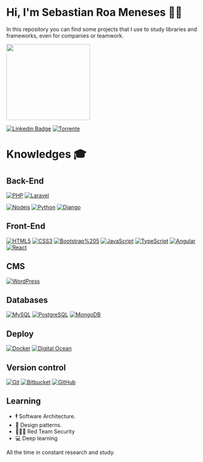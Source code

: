 # Hi, I'm Sebastian Roa Meneses 🧔🏻

In this repository you can find some projects that I use to study libraries and frameworks, even for companies or teamwork.

 <img src="https://i.pinimg.com/originals/cf/6f/cf/cf6fcf14be2cd01dd4923b36445ca632.gif" width="220" height="200px" />

[![Linkedin Badge](https://img.shields.io/badge/-Sebastian%20Roa%20Meneses-blue?style=flat-square&logo=Linkedin&logoColor=white&link=https://www.linkedin.com/in/serome111/)](https://www.linkedin.com/in/serome111/)
[![Torrente](https://img.shields.io/twitter/url?label=TorrenteSoftware&logo=Telegraph&logoColor=blue&style=social&url=https%3A%2F%2Fgithub.com%2Ftorrentesofware)](https://github.com/torrentesofware/)


# Knowledges :mortar_board:
## Back-End
[![PHP](https://img.shields.io/badge/-PHP-777BB4?style=flat-square&logo=php&logoColor=white&link=https://github.com/serome111/)](https://github.com/serome111/)
[![Laravel](https://img.shields.io/badge/-Laravel-FF2D20?style=flat-square&logo=laravel&logoColor=white&link=https://github.com/serome111/)](https://github.com/serome111/)

[![Nodejs](https://img.shields.io/badge/-Node.js-339933?style=flat-square&logo=Node.js&logoColor=white&link=https://github.com/serome111/)](https://github.com/serome111/)
[![Python](https://img.shields.io/badge/-Python-FFFFFF?style=flat-square&logo=Python&link=https://github.com/serome111/)](https://github.com/serome111/)
[![Django](https://img.shields.io/badge/-Django-2D?style=flat-square&logo=Django&link=https://github.com/serome111/)](https://github.com/serome111/)


## Front-End
[![HTML5](https://img.shields.io/badge/-HTML5-E34F26?style=flat-square&logo=html5&logoColor=white&link=https://github.com/serome111/)](https://github.com/serome111/)
[![CSS3](https://img.shields.io/badge/-CSS3-1572B6?style=flat-square&logo=css3&link=https://github.com/serome111/)](https://github.com/serome111/)
[![Bootstrap%205](https://img.shields.io/badge/-Bootstrap%205-563D7C?style=flat-square&logo=bootstrap%205&link=https://github.com/serome111/)](https://github.com/serome111/)
[![JavaScript](https://img.shields.io/badge/-JavaScript-black?style=flat-square&logo=javascript&link=https://github.com/serome111/)](https://github.com/serome111/)
[![TypeScript](https://img.shields.io/badge/-TypeScript-007ACC?style=flat-square&logo=typescript&link=https://github.com/serome111/)](https://github.com/serome111/)
[![Angular](https://img.shields.io/badge/-Angular-DD0031?style=flat-square&logo=angular&link=https://github.com/serome111/)](https://github.com/serome111/)
[![React](https://img.shields.io/badge/-React-black?style=flat-square&logo=react&link=https://github.com/serome111/)](https://github.com/serome111/)

## CMS
[![WordPress](https://img.shields.io/badge/-WordPress-21759B?style=flat-square&logo=wordpress&link=https://github.com/serome111/)](https://github.com/serome111/)
## Databases
[![MySQL](https://img.shields.io/badge/-MySQL-4479A1?style=flat-square&logo=mysql&logoColor=white&link=https://github.com/serome111/)](https://github.com/serome111/)
[![PostgreSQL](https://img.shields.io/badge/-PostgreSQL-336791?style=flat-square&logo=postgresql&link=https://github.com/serome111/)](https://github.com/serome111/)
[![MongoDB](https://img.shields.io/badge/-MongoDB-black?style=flat-square&logo=mongodb&link=https://github.com/serome111/)](https://github.com/serome111/)

## Deploy
[![Docker](https://img.shields.io/badge/-Docker-black?style=flat-square&logo=docker&link=https://github.com/serome111/)](https://github.com/serome111/)
[![Digital Ocean](https://img.shields.io/badge/-DigitalOcean-17158e?style=flat-square&logo=digitalocean&link=https://github.com/serome111/)](https://github.com/serome111/)

## Version control
[![Git](https://img.shields.io/badge/-Git-black?style=flat-square&logo=git&link=https://github.com/serome111/)](https://github.com/serome111/)
[![Bitbucket](https://img.shields.io/badge/-Bitbucket-17158e?style=flat-square&logo=Bitbucket&link=https://github.com/serome111/)](https://github.com/serome111/)
[![GitHub](https://img.shields.io/badge/-GitHub-181717?style=flat-square&logo=github&link=https://github.com/serome111/)](https://github.com/serome111/)

## Learning
- 🕴 Software Architecture.
- 🎯 Design patterns.
- 👨🏻‍💻 Red Team Security
- 💻 Deep learning


All the time in constant research and study.
